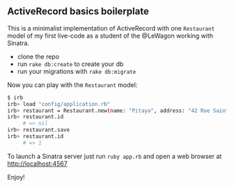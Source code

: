 ## ActiveRecord basics boilerplate

This is a minimalist implementation of ActiveRecord with one `Restaurant` model of my first live-code as a student of the @LeWagon working with Sinatra.

- clone the repo
- run `rake db:create` to create your db
- run your migrations with `rake db:migrate`

Now you can play with the `Restaurant` model:

```bash
$ irb
irb> load "config/application.rb"
irb> restaurant = Restaurant.new(name: "Pitaya", address: "42 Rue Saint-Rémi, 33000 Bordeaux")
irb> restaurant.id
     # => nil
irb> restaurant.save
irb> restaurant.id
     # => 1
```

To launch a Sinatra server just run `ruby app.rb` and open a web browser at [http://localhost:4567](http://localhost:4567)

Enjoy!
